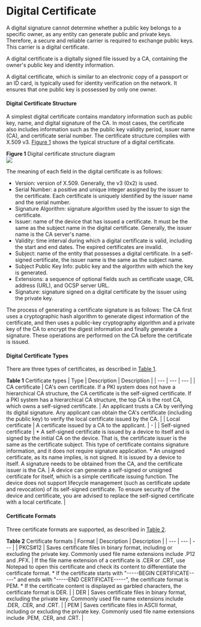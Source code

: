 Digital Certificate
===================

A digital signature cannot determine whether a public key belongs to a specific owner, as any entity can generate public and private keys. Therefore, a secure and reliable carrier is required to exchange public keys. This carrier is a digital certificate.

A digital certificate is a digitally signed file issued by a CA, containing the owner's public key and identity information.

A digital certificate, which is similar to an electronic copy of a passport or an ID card, is typically used for identity verification on the network. It ensures that one public key is possessed by only one owner.

#### Digital Certificate Structure

A simplest digital certificate contains mandatory information such as public key, name, and digital signature of the CA. In most cases, the certificate also includes information such as the public key validity period, issuer name (CA), and certificate serial number. The certificate structure complies with X.509 v3. [Figure 1](#EN-US_CONCEPT_0000001512846454__fig_dc_fd_pki_000701) shows the typical structure of a digital certificate.

**Figure 1** Digital certificate structure diagram  
![](figure/en-us_image_0000001564006281.png)

The meaning of each field in the digital certificate is as follows:

* Version: version of X.509. Generally, the v3 (0x2) is used.
* Serial Number: a positive and unique integer assigned by the issuer to the certificate. Each certificate is uniquely identified by the issuer name and the serial number.
* Signature Algorithm: signature algorithm used by the issuer to sign the certificate.
* Issuer: name of the device that has issued a certificate. It must be the same as the subject name in the digital certificate. Generally, the issuer name is the CA server's name.
* Validity: time interval during which a digital certificate is valid, including the start and end dates. The expired certificates are invalid.
* Subject: name of the entity that possesses a digital certificate. In a self-signed certificate, the issuer name is the same as the subject name.
* Subject Public Key Info: public key and the algorithm with which the key is generated.
* Extensions: a sequence of optional fields such as certificate usage, CRL address (URL), and OCSP server URL.
* Signature: signature signed on a digital certificate by the issuer using the private key.

The process of generating a certificate signature is as follows: The CA first uses a cryptographic hash algorithm to generate digest information of the certificate, and then uses a public-key cryptography algorithm and a private key of the CA to encrypt the digest information and finally generate a signature. These operations are performed on the CA before the certificate is issued.


#### Digital Certificate Types

There are three types of certificates, as described in [Table 1](#EN-US_CONCEPT_0000001512846454__table_dc_fd_pki_000702).

**Table 1** Certificate types
| Type | Description | Description |
| --- | --- | --- |
| CA certificate | CA's own certificate. If a PKI system does not have a hierarchical CA structure, the CA certificate is the self-signed certificate. If a PKI system has a hierarchical CA structure, the top CA is the root CA, which owns a self-signed certificate. | An applicant trusts a CA by verifying its digital signature. Any applicant can obtain the CA's certificate (including the public key) to verify the local certificate issued by the CA. |
| Local certificate | A certificate issued by a CA to the applicant. | - |
| Self-signed certificate | * A self-signed certificate is issued by a device to itself and is signed by the initial CA on the device. That is, the certificate issuer is the same as the certificate subject. This type of certificate contains signature information, and it does not require signature application. * An unsigned certificate, as its name implies, is not signed. It is issued by a device to itself. A signature needs to be obtained from the CA, and the certificate issuer is the CA. | A device can generate a self-signed or unsigned certificate for itself, which is a simple certificate issuing function.  The device does not support lifecycle management (such as certificate update and revocation) of its self-signed certificate. To ensure security of the device and certificate, you are advised to replace the self-signed certificate with a local certificate. |



#### Certificate Formats

Three certificate formats are supported, as described in [Table 2](#EN-US_CONCEPT_0000001512846454__table_dc_fd_pki_000703).

**Table 2** Certificate formats
| Format | Description | Description |
| --- | --- | --- |
| PKCS#12 | Saves certificate files in binary format, including or excluding the private key. Commonly used file name extensions include .P12 and .PFX. | If the file name extension of a certificate is .CER or .CRT, use Notepad to open this certificate and check its content to differentiate the certificate format.   * If the certificate starts with "-----BEGIN CERTIFICATE-----" and ends with "-----END CERTIFICATE-----", the certificate format is PEM. * If the certificate content is displayed as garbled characters, the certificate format is DER. |
| DER | Saves certificate files in binary format, excluding the private key. Commonly used file name extensions include .DER, .CER, and .CRT. |
| PEM | Saves certificate files in ASCII format, including or excluding the private key. Commonly used file name extensions include .PEM, .CER, and .CRT. |